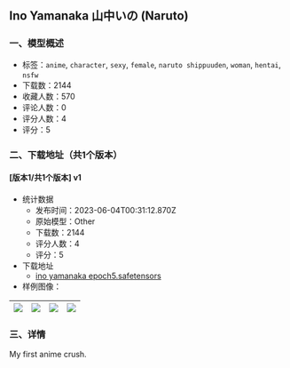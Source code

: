 ## Ino Yamanaka 山中いの (Naruto)
### 一、模型概述

- 标签：`anime`, `character`, `sexy`, `female`, `naruto shippuuden`, `woman`, `hentai`, `nsfw`
- 下载数：2144
- 收藏人数：570
- 评论人数：0
- 评分人数：4
- 评分：5

### 二、下载地址（共1个版本）

#### [版本1/共1个版本] v1

- 统计数据
  - 发布时间：2023-06-04T00:31:12.870Z
  - 原始模型：Other
  - 下载数：2144
  - 评分人数：4
  - 评分：5
- 下载地址
  - [ino yamanaka epoch5.safetensors](https://civitai.com/api/download/models/88727)
- 样例图像：

| <img src="https://image.civitai.com/xG1nkqKTMzGDvpLrqFT7WA/739a1e11-1880-4476-8557-64252ebfd7ad/width=450/1021253.jpeg" /> | <img src="https://image.civitai.com/xG1nkqKTMzGDvpLrqFT7WA/c45b0244-6c6b-4dc8-aa04-4ac075803d46/width=450/1021247.jpeg" /> | <img src="https://image.civitai.com/xG1nkqKTMzGDvpLrqFT7WA/c11b4fe6-6d20-4f37-ad29-859c016cf84f/width=450/1021238.jpeg" /> | <img src="https://image.civitai.com/xG1nkqKTMzGDvpLrqFT7WA/444677af-24c3-45ee-8f01-63c826c9e09e/width=450/1021246.jpeg" /> |
| ---- | ---- | ---- | ---- |


### 三、详情
<p>My first anime crush.</p>